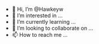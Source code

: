 - 👋 Hi, I’m @Hawkeyw
- 👀 I’m interested in ...
- 🌱 I’m currently learning ...
- 💞️ I’m looking to collaborate on ...
- 📫 How to reach me ...

<!---
Hawkeyw/Hawkeyw is a ✨ special ✨ repository because its `README.md` (this file) appears on your GitHub profile.
You can click the Preview link to take a look at your changes.
--->
